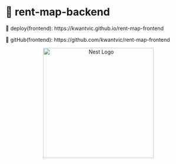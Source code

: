 # 💎 rent-map-backend

<p>🧲 deploy(frontend): https://kwantvic.github.io/rent-map-frontend</p>
<p>🔌 gitHub(frontend): https://github.com/kwantvic/rent-map-frontend</p>
<p align="center">
  <a href="http://nestjs.com/" target="blank"><img src="https://miro.medium.com/fit/c/224/224/1*c_WGJvTPSex9PEDr3rvZcQ.png" width="300" alt="Nest Logo" /></a>
</p>
